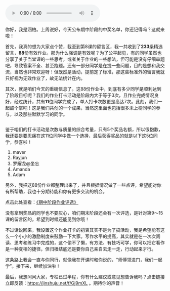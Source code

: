 <audio title="期中阶段作业打卡：恭喜！5位同学获课程免单" src="https://static001.geekbang.org/resource/audio/27/8d/279b4338b0c947c5c907b307412a778d.mp3" controls="controls"></audio> 
<p>你好，我是涵柏。上周说好，今天公布期中阶段的中奖名单，你还记得吗？这就来啦！</p><p>首先，我真的想为大家点个赞，截至到第8课的留言区，我一共收到了<strong>233</strong>条精选留言，<strong>88</strong>份有效作业。那为什么强调是有效呢？为了公平起见，有的同学虽然也分享了关于当堂课的一些思考，或者关于作业的一些想法，但可能是没有仔细审题吧，导致答案不全、甚至跑题。还有一部分同学是在提一些问题，目的是想和我交流，当然也非常欢迎呀！但既然是活动，提前定了标准，那这些标准外的留言我就只好视为无效作业了，故无法统计在内。</p><p>其次，就是咱们今天的重磅信息了。这88份作业中，到底有多少同学是顺利达到了阶段目标呢？我们的作业打卡活动是阶段内大于等于3次，且作业完成情况良好，经过统计，共有<strong>11</strong>位同学完成了，单人打卡次数更是高达7次。此刻，我们一起鼓个掌吧！这是我们共创的一个成果，当然这里面也包括很多未上榜同学的参与，以及那些默默学习的同学。</p><p><img src="https://static001.geekbang.org/resource/image/74/d8/74b151a3e1ac361536ed693565c21bd8.jpg" alt=""></p><p>鉴于咱们的打卡活动是次数与质量的综合考量，只有5个奖品名额，所以很抱歉，我还要是要忍痛在这11位同学中做一个选择，最后获得奖品的就是以下这5位同学，恭喜啦！</p><ol>
<li>maver</li>
<li>Rayjun</li>
<li>罗耀龙@坐忘</li>
<li>Amanda</li>
<li>Adam</li>
</ol><p>另外，我把这88份作业都整理出来了，并且根据情况做了一些点评，希望能对你有所帮助，我也十分期待能和你有更多交流的机会。</p><!-- [[[read_end]]] --><p>点击此处查看：<a href="https://shimo.im/sheets/8kdxxK36cTgV39QX/MODOC">《期中阶段作业评选》</a></p><p>没有拿到奖品的同学也不要灰心，咱们期末阶段还会有一次评选，是针对第9～15课的留言区的，希望到时候还能见到你哦！</p><p>不过话说回来，我设置这个作业打卡的初衷其实不是为了搞活动，我是希望能有这么一个小小的激励制度来鼓励一下大家。写作水平的提高，其实就是在一次次阅读、思考和练习中完成的，这个偷不了懒，有方法、有技巧可学，你可以把它看作是一种变相的捷径，但归根结底还是要你自己亲自去走一走，行动起来才行。</p><p>这条路上我会一直与你同行，就像我在开课时和你说的，“师傅领进门，我们一起学”。接下来，继续加油啦！</p><p>最后，我想问问大家，专栏已过半程，你有什么建议或意见想告诉我吗？点击链接立即反馈：<a href="https://jinshuju.net/f/Gj9mXL">https://jinshuju.net/f/Gj9mXL</a> 。期待你的声音！</p>